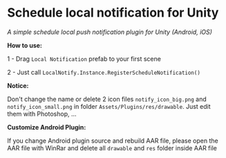 # Schedule local notification for Unity

*A simple schedule local push notification plugin for Unity (Android, iOS)*

**How to use:**

1 - Drag `Local Notification` prefab to your first scene

2 - Just call `LocalNotify.Instance.RegisterScheduleNotification()`
 
 
**Notice:**

Don't change the name or delete 2 icon files `notify_icon_big.png` and `notify_icon_small.png` in folder `Assets/Plugins/res/drawable`. Just edit them with Photoshop, ...
 
 
**Customize Android Plugin:**

  If you change Android plugin source and rebuild AAR file, please open the AAR file with WinRar and delete all `drawable` and `res` folder inside AAR file
